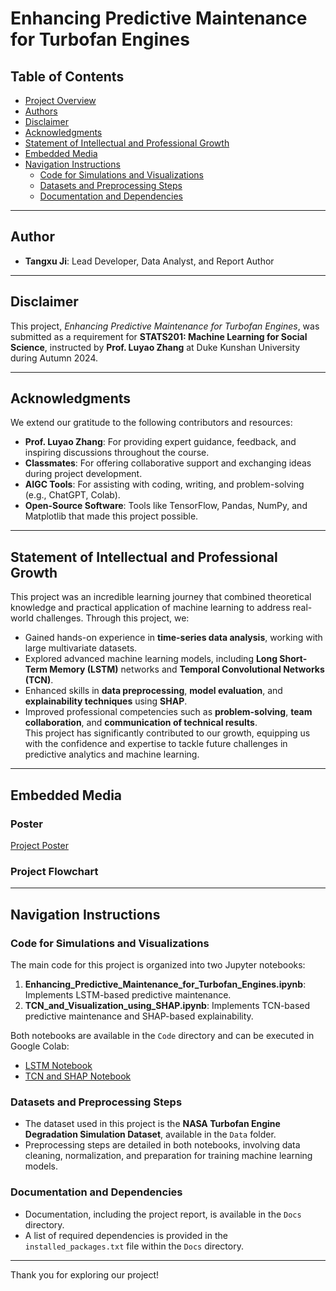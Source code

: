 # Enhancing Predictive Maintenance for Turbofan Engines

## Table of Contents
- [Project Overview](https://github.com/STATS201-DKU-Autumn2024/Final_Project_Tangxu/tree/main/Code)  
- [Authors](#authors)  
- [Disclaimer](#disclaimer)  
- [Acknowledgments](#acknowledgments)  
- [Statement of Intellectual and Professional Growth](#statement-of-intellectual-and-professional-growth)  
- [Embedded Media](#embedded-media)  
- [Navigation Instructions](#navigation-instructions)  
  - [Code for Simulations and Visualizations](#code-for-simulations-and-visualizations)  
  - [Datasets and Preprocessing Steps](#datasets-and-preprocessing-steps)  
  - [Documentation and Dependencies](#documentation-and-dependencies)

---

## Author
- **Tangxu Ji**: Lead Developer, Data Analyst, and Report Author  

---

## Disclaimer
This project, *Enhancing Predictive Maintenance for Turbofan Engines*, was submitted as a requirement for **STATS201: Machine Learning for Social Science**, instructed by **Prof. Luyao Zhang** at Duke Kunshan University during Autumn 2024.  

---

## Acknowledgments
We extend our gratitude to the following contributors and resources:  
- **Prof. Luyao Zhang**: For providing expert guidance, feedback, and inspiring discussions throughout the course.  
- **Classmates**: For offering collaborative support and exchanging ideas during project development.  
- **AIGC Tools**: For assisting with coding, writing, and problem-solving (e.g., ChatGPT, Colab).  
- **Open-Source Software**: Tools like TensorFlow, Pandas, NumPy, and Matplotlib that made this project possible.  

---

## Statement of Intellectual and Professional Growth
This project was an incredible learning journey that combined theoretical knowledge and practical application of machine learning to address real-world challenges. Through this project, we:  
- Gained hands-on experience in **time-series data analysis**, working with large multivariate datasets.  
- Explored advanced machine learning models, including **Long Short-Term Memory (LSTM)** networks and **Temporal Convolutional Networks (TCN)**.  
- Enhanced skills in **data preprocessing**, **model evaluation**, and **explainability techniques** using **SHAP**.  
- Improved professional competencies such as **problem-solving**, **team collaboration**, and **communication of technical results**.  
This project has significantly contributed to our growth, equipping us with the confidence and expertise to tackle future challenges in predictive analytics and machine learning.

---

## Embedded Media

### Poster
[Project Poster](https://github.com/STATS201-DKU-Autumn2024/Final_Project_Tangxu/blob/main/Poster.pdf)

### Project Flowchart

---

## Navigation Instructions

### Code for Simulations and Visualizations
The main code for this project is organized into two Jupyter notebooks:  
1. **Enhancing_Predictive_Maintenance_for_Turbofan_Engines.ipynb**: Implements LSTM-based predictive maintenance.  
2. **TCN_and_Visualization_using_SHAP.ipynb**: Implements TCN-based predictive maintenance and SHAP-based explainability.  

Both notebooks are available in the `Code` directory and can be executed in Google Colab:
- [LSTM Notebook](https://colab.research.google.com/drive/1DL0-iba6HReCSmTpzFwX3IJCCE68inaf#scrollTo=W_mD1ptTbSNs)  
- [TCN and SHAP Notebook](https://colab.research.google.com/drive/1_uNJm4qtow-2Esn_ZCvqRnrXpzeZ2Lc1#scrollTo=x_NrR6PfzNpH)  

### Datasets and Preprocessing Steps
- The dataset used in this project is the **NASA Turbofan Engine Degradation Simulation Dataset**, available in the `Data` folder.  
- Preprocessing steps are detailed in both notebooks, involving data cleaning, normalization, and preparation for training machine learning models.

### Documentation and Dependencies
- Documentation, including the project report, is available in the `Docs` directory.  
- A list of required dependencies is provided in the `installed_packages.txt` file within the `Docs` directory.  

---

Thank you for exploring our project!  
